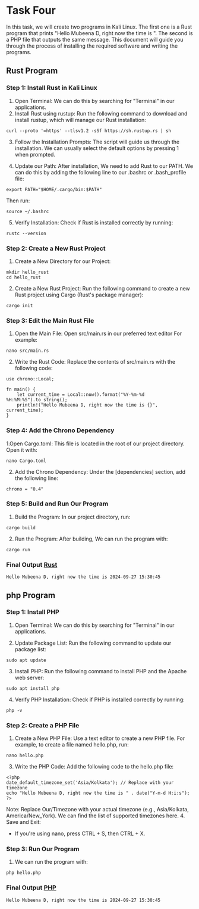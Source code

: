 # Task Four

In this task, we will create two programs in Kali Linux. The first one is a Rust program that prints "Hello Mubeena D, right now the time is <current time>". The second is a PHP file that outputs the same message. This document will guide you through the process of installing the required software and writing the programs.

## Rust Program

### Step 1: Install Rust in Kali Linux
1. Open Terminal: We can do this by searching for "Terminal" in our applications.
2. Install Rust using rustup: Run the following command to download and install rustup, which will manage our Rust installation:
```
curl --proto '=https' --tlsv1.2 -sSf https://sh.rustup.rs | sh
```

3.  Follow the Installation Prompts: The script will guide us through the installation. We can usually select the default options by pressing 1 when prompted.

4. Update our Path: After installation, We need to add Rust to our PATH. We can do this by adding the following line to our .bashrc or .bash_profile file:
```
export PATH="$HOME/.cargo/bin:$PATH"
```
Then run:
```
source ~/.bashrc
```
5. Verify Installation: Check if Rust is installed correctly by running:
```
rustc --version
```
### Step 2: Create a New Rust Project
1. Create a New Directory for our Project:
```
mkdir hello_rust
cd hello_rust
```
2. Create a New Rust Project: Run the following command to create a new Rust project using Cargo (Rust's package manager):
```
cargo init
```
### Step 3: Edit the Main Rust File
1. Open the Main File: Open src/main.rs in our preferred text editor For example:
```
nano src/main.rs
```
2. Write the Rust Code: Replace the contents of src/main.rs with the following code:
```
use chrono::Local;

fn main() {
    let current_time = Local::now().format("%Y-%m-%d %H:%M:%S").to_string();
    println!("Hello Mubeena D, right now the time is {}", current_time);
}
```
### Step 4: Add the Chrono Dependency
1.Open Cargo.toml: This file is located in the root of our project directory. Open it with:
```
nano Cargo.toml
```
2. Add the Chrono Dependency: Under the [dependencies] section, add the following line:
```
chrono = "0.4"
```
### Step 5: Build and Run Our Program
1. Build the Program: In our project directory, run:
```
cargo build
```
2. Run the Program: After building, We can run the program with:
```
cargo run

```
### Final Output [Rust](https://github.com/Mubeena777/taskfour/blob/main/rust.png)
``
Hello Mubeena D, right now the time is 2024-09-27 15:30:45
``

## php Program

### Step 1: Install PHP
1. Open Terminal: We can do this by searching for "Terminal" in our applications.

2. Update Package List: Run the following command to update our package list:

```
sudo apt update
```
3. Install PHP: Run the following command to install PHP and the Apache web server:
```
sudo apt install php
```
4. Verify PHP Installation: Check if PHP is installed correctly by running:

```
php -v
```
### Step 2: Create a PHP File
1. Create a New PHP File: Use a text editor to create a new PHP file. For example, to create a file named hello.php, run:
```
nano hello.php
```
3. Write the PHP Code: Add the following code to the hello.php file:

```
<?php
date_default_timezone_set('Asia/Kolkata'); // Replace with your timezone
echo "Hello Mubeena D, right now the time is " . date("Y-m-d H:i:s");
?>
```
Note: Replace Our/Timezone with your actual timezone (e.g., Asia/Kolkata, America/New_York). We can find the list of supported timezones here.
4. Save and Exit:
- If you're using nano, press CTRL + S, then CTRL + X.
### Step 3: Run Our Program
1. We can run the program with:

```
php hello.php
```
### Final Output [PHP](https://github.com/Mubeena777/taskfour/blob/main/PHP.png)
``
Hello Mubeena D, right now the time is 2024-09-27 15:30:45
``








